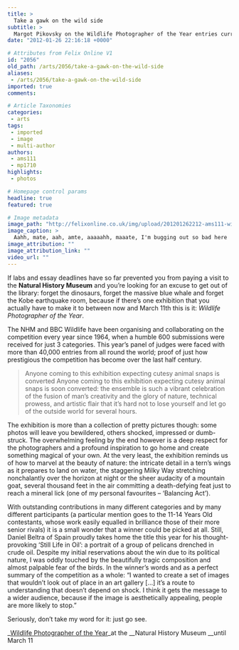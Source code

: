 ```yaml
---
title: >
  Take a gawk on the wild side
subtitle: >
  Margot Pikovsky on the Wildlife Photographer of the Year entries currently exhibited in the Natural History Museum
date: "2012-01-26 22:16:18 +0000"

# Attributes from Felix Online V1
id: "2056"
old_path: /arts/2056/take-a-gawk-on-the-wild-side
aliases:
 - /arts/2056/take-a-gawk-on-the-wild-side
imported: true
comments:

# Article Taxonomies
categories:
 - arts
tags:
 - imported
 - image
 - multi-author
authors:
 - ams111
 - mp1710
highlights:
 - photos

# Homepage control params
headline: true
featured: true

# Image metadata
image_path: "http://felixonline.co.uk/img/upload/201201262212-ams111-wildlofe-photographer.jpg"
image_caption: >
  Aahh, mate, aah, amte, aaaaahh, maaate, I'm bugging out so bad here
image_attribution: ""
image_attribution_link: ""
video_url: ""
---
```


If labs and essay deadlines have so far prevented you from paying a visit to the __Natural History Museum__ and you’re looking for an excuse to get out of the library: forget the dinosaurs, forget the massive blue whale and forget the Kobe earthquake room, because if there’s one exhibition that you actually have to make it to between now and March 11th this is it: _Wildlife Photographer of the Year_.

The NHM and BBC Wildlife have been organising and collaborating on the competition every year since 1964, when a humble 600 submissions were received for just 3 categories. This year’s panel of judges were faced with more than 40,000 entries from all round the world; proof of just how prestigious the competition has become over the last half century.
> Anyone coming to this exhibition expecting cutesy animal snaps is converted
Anyone coming to this exhibition expecting cutesy animal snaps is soon converted: the ensemble is such a vibrant celebration of the fusion of man’s creativity and the glory of nature, technical prowess, and artistic flair that it’s hard not to lose yourself and let go of the outside world for several hours.

The exhibition is more than a collection of pretty pictures though: some photos will leave you bewildered, others shocked, impressed or dumb-struck. The overwhelming feeling by the end however is a deep respect for the photographers and a profound inspiration to go home and create something magical of your own. At the very least, the exhibition reminds us of how to marvel at the beauty of nature: the intricate detail in a tern’s wings as it prepares to land on water, the staggering Milky Way stretching nonchalantly over the horizon at night or the sheer audacity of a mountain goat, several thousand feet in the air committing a death-defying feat just to reach a mineral lick (one of my personal favourites – ‘Balancing Act’).

With outstanding contributions in many different categories and by many different participants (a particular mention goes to the 11-14 Years Old contestants, whose work easily equalled in brilliance those of their more senior rivals) it is a small wonder that a winner could be picked at all. Still, Daniel Beltra of Spain proudly takes home the title this year for his thought-provoking ‘Still Life in Oil’: a portrait of a group of pelicans drenched in crude oil. Despite my initial reservations about the win due to its political nature, I was oddly touched by the beautifully tragic composition and almost palpable fear of the birds. In the winner’s words and as a perfect summary of the competition as a whole: “I wanted to create a set of images that wouldn’t look out of place in an art gallery [...] it’s a route to understanding that doesn’t depend on shock. I think it gets the message to a wider audience, because if the image is aesthetically appealing, people are more likely to stop.”

Seriously, don’t take my word for it: just go see.

_[Wildlife Photographer of the Year](http://www.nhm.ac.uk/visit-us/whats-on/temporary-exhibitions/wpy/)_at the __Natural History Museum __until March 11

